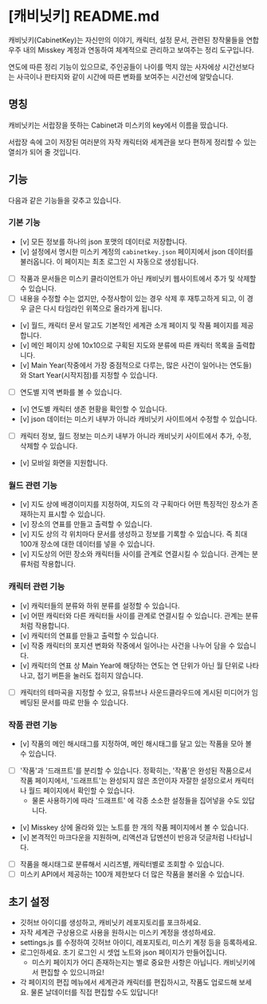 # [캐비닛키] README.md

캐비닛키(CabinetKey)는 자신만의 이야기, 캐릭터, 설정 문서, 관련된 창작물들을 연합우주 내의 Misskey 계정과 연동하여 체계적으로 관리하고 보여주는 정리 도구입니다.

연도에 따른 정리 기능이 있으므로, 주인공들이 나이를 먹지 않는 사자에상 시간선보다는 사극이나 판타지와 같이 시간에 따른 변화를 보여주는 시간선에 알맞습니다.

## 명칭

캐비닛키는 서랍장을 뜻하는 Cabinet과 미스키의 key에서 이름을 땄습니다.

서랍장 속에 고이 저장된 여러분의 자작 캐릭터와 세계관을 보다 편하게 정리할 수 있는 열쇠가 되어 줄 것입니다.

## 기능

다음과 같은 기능들을 갖추고 있습니다.

### 기본 기능

- [v] 모든 정보를 하나의 json 포맷의 데이터로 저장합니다.
- [v] 설정에서 명시한 미스키 계정의 `cabinetkey.json` 페이지에서 json 데이터를 불러옵니다. 이 페이지는 최초 로그인 시 자동으로 생성됩니다.
- [ ] 작품과 문서들은 미스키 클라이언트가 아닌 캐비닛키 웹사이트에서 추가 및 삭제할 수 있습니다.
- [ ] 내용을 수정할 수는 없지만, 수정사항이 있는 경우 삭제 후 재투고하게 되고, 이 경우 글은 다시 타임라인 위쪽으로 올라가게 됩니다.
- [v] 월드, 캐릭터 문서 말고도 기본적인 세계관 소개 페이지 및 작품 페이지를 제공합니다.
- [v] 메인 페이지 상에 10x10으로 구획된 지도와 분류에 따른 캐릭터 목록을 출력합니다.
- [v] Main Year(작중에서 가장 중점적으로 다루는, 많은 사건이 일어나는 연도들) 와 Start Year(시작지점)를 지정할 수 있습니다.
- [ ] 연도별 지역 변화를 볼 수 있습니다.
- [v] 연도별 캐릭터 생존 현황을 확인할 수 있습니다.
- [v] json 데이터는 미스키 내부가 아니라 캐비닛키 사이트에서 수정할 수 있습니다.
- [ ] 캐릭터 정보, 월드 정보는 미스키 내부가 아니라 캐비닛키 사이트에서 추가, 수정, 삭제할 수 있습니다.
- [v] 모바일 화면을 지원합니다.

### 월드 관련 기능

- [v] 지도 상에 배경이미지를 지정하여, 지도의 각 구획마다 어떤 특징적인 장소가 존재하는지 표시할 수 있습니다.
- [v] 장소의 연표를 만들고 출력할 수 있습니다.
- [v] 지도 상의 각 위치마다 문서를 생성하고 정보를 기록할 수 있습니다. 즉 최대 100개 장소에 대한 데이터를 넣을 수 있습니다.
- [v] 지도상의 어떤 장소와 캐릭터들 사이를 관계로 연결시킬 수 있습니다. 관계는 분류처럼 작용합니다.

### 캐릭터 관련 기능

- [v] 캐릭터들의 분류와 하위 분류를 설정할 수 있습니다.
- [v] 어떤 캐릭터와 다른 캐릭터들 사이를 관계로 연결시킬 수 있습니다. 관계는 분류처럼 작용합니다.
- [v] 캐릭터의 연표를 만들고 출력할 수 있습니다.
- [v] 작중 캐릭터의 포지션 변화와 작중에서 일어나는 사건을 나누어 담을 수 있습니다.
- [v] 캐릭터의 연표 상 Main Year에 해당하는 연도는 연 단위가 아닌 월 단위로 나타나고, 접기 버튼을 눌러도 접히지 않습니다.
- [ ] 캐릭터의 테마곡을 지정할 수 있고, 유튜브나 사운드클라우드에 게시된 미디어가 임베딩된 문서를 따로 만들 수 있습니다.

### 작품 관련 기능

- [v] 작품의 메인 해시태그를 지정하여, 메인 해시태그를 달고 있는 작품을 모아 볼 수 있습니다.
- [ ] '작품'과 '드래프트'를 분리할 수 있습니다. 정확히는, '작품'은 완성된 작품으로서 작품 페이지에서, '드래프트'는 완성되지 않은 초안이자 자잘한 설정으로서 캐릭터나 월드 페이지에서 확인할 수 있습니다.
  * 물론 사용하기에 따라 '드래프트' 에 각종 소소한 설정들을 집어넣을 수도 있답니다.
- [v] Misskey 상에 올라와 있는 노트를 한 개의 작품 페이지에서 볼 수 있습니다. 
- [v] 본격적인 마크다운을 지원하며, 리액션과 답멘션이 반응과 덧글처럼 나타납니다.
- [ ] 작품을 해시태그로 분류해서 시리즈별, 캐릭터별로 조회할 수 있습니다.
- [ ] 미스키 API에서 제공하는 100개 제한보다 더 많은 작품을 불러올 수 있습니다.

## 초기 설정

* 깃허브 아이디를 생성하고, 캐비닛키 레포지토리를 포크하세요.
* 자작 세계관 구상용으로 사용을 원하시는 미스키 계정을 생성하세요.
* settings.js 를 수정하여 깃허브 아이디, 레포지토리, 미스키 계정 등을 등록하세요.
* 로그인하세요. 초기 로그인 시 셋업 노트와 json 페이지가 만들어집니다.
  * 미스키 페이지가 어디 존재하는지는 별로 중요한 사항은 아닙니다. 캐비닛키에서 편집할 수 있으니까요!
* 각 페이지의 편집 메뉴에서 세계관과 캐릭터를 편집하시고, 작품도 업로드해 보세요. 물론 날데이터를 직접 편집할 수도 있답니다!
